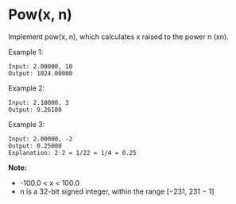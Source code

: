 # Pow(x, n)

Implement pow(x, n), which calculates x raised to the power n (xn).

Example 1:
```
Input: 2.00000, 10
Output: 1024.00000
```

Example 2:
```
Input: 2.10000, 3
Output: 9.26100
```

Example 3:
```
Input: 2.00000, -2
Output: 0.25000
Explanation: 2-2 = 1/22 = 1/4 = 0.25
```

**Note:**
- -100.0 < x < 100.0
- n is a 32-bit signed integer, within the range [−231, 231 − 1]

